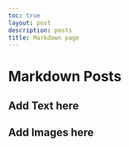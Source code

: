 ```yaml
---
toc: true
layout: post
description: posts
title: Markdown page
---
```

# Markdown Posts

## Add Text here

## Add Images here
